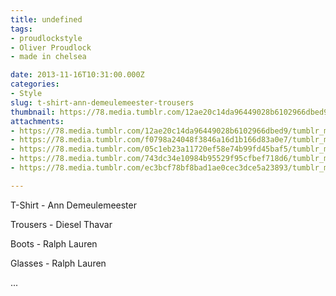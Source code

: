 ```yaml
---
title: undefined
tags:
- proudlockstyle
- Oliver Proudlock
- made in chelsea

date: 2013-11-16T10:31:00.000Z
categories:
- Style
slug: t-shirt-ann-demeulemeester-trousers
thumbnail: https://78.media.tumblr.com/12ae20c14da96449028b6102966dbed9/tumblr_mwcqjw4v6a1rhrm24o1_540.jpg
attachments:
- https://78.media.tumblr.com/12ae20c14da96449028b6102966dbed9/tumblr_mwcqjw4v6a1rhrm24o1_1280.jpg
- https://78.media.tumblr.com/f0798a24048f3846a16d1b166d83a0e7/tumblr_mwcqjw4v6a1rhrm24o2_1280.jpg
- https://78.media.tumblr.com/05c1eb23a11720ef58e74b99fd45baf5/tumblr_mwcqjw4v6a1rhrm24o3_1280.jpg
- https://78.media.tumblr.com/743dc34e10984b95529f95cfbef718d6/tumblr_mwcqjw4v6a1rhrm24o4_1280.jpg
- https://78.media.tumblr.com/ec3bcf78bf8bad1ae0cec3dce5a23893/tumblr_mwcqjw4v6a1rhrm24o5_1280.jpg

---
```


T-Shirt - Ann Demeulemeester 

  Trousers -  Diesel Thavar  

  Boots - Ralph Lauren 

  Glasses - Ralph Lauren 

 ...
